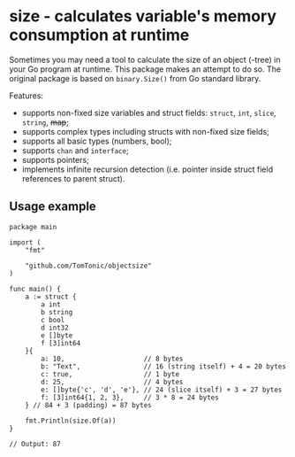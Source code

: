 # size - calculates variable's memory consumption at runtime

Sometimes you may need a tool to calculate the size of an object (-tree) in your Go program at runtime. This package makes an attempt to do so.
The original package is based on `binary.Size()` from Go standard library.

Features:

- supports non-fixed size variables and struct fields: `struct`, `int`, `slice`, `string`, ~~map~~;
- supports complex types including structs with non-fixed size fields;
- supports all basic types (numbers, bool);
- supports `chan` and `interface`;
- supports pointers;
- implements infinite recursion detection (i.e. pointer inside struct field references to parent struct).

## Usage example

```Golang
package main

import (
    "fmt"

    "github.com/TomTonic/objectsize"
)

func main() {
    a := struct {
        a int
        b string
        c bool
        d int32
        e []byte
        f [3]int64
    }{
        a: 10,                    // 8 bytes
        b: "Text",                // 16 (string itself) + 4 = 20 bytes
        c: true,                  // 1 byte
        d: 25,                    // 4 bytes
        e: []byte{'c', 'd', 'e'}, // 24 (slice itself) + 3 = 27 bytes
        f: [3]int64{1, 2, 3},     // 3 * 8 = 24 bytes
    } // 84 + 3 (padding) = 87 bytes

    fmt.Println(size.Of(a))
}

// Output: 87
```
